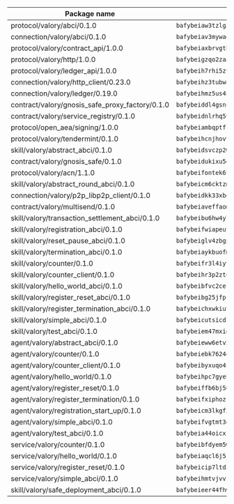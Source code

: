 | Package name                                                  | Package hash                                                  |
| ------------------------------------------------------------- | ------------------------------------------------------------- |
| protocol/valory/abci/0.1.0                                    | `bafybeiaw3tzlg3rkvnn5fcufblktmfwngmxugn4yo7pyjp76zz6aqtqcay` |
| connection/valory/abci/0.1.0                                  | `bafybeiav3mywaeik35huowg6vjekllqiaeorxlc6eesc6aftlb7msh6mdu` |
| protocol/valory/contract_api/1.0.0                            | `bafybeiaxbrvgtbdrh4lslskuxyp4awyr4whcx3nqq5yrr6vimzsxg5dy64` |
| protocol/valory/http/1.0.0                                    | `bafybeigzqo2zaakcjtzzsm6dh4x73v72xg6ctk6muyp5uq5ueb7y34fbxy` |
| protocol/valory/ledger_api/1.0.0                              | `bafybeih7rhi5zvfvwakx5ifgxsz2cfipeecsh7bm3gnudjxtvhrygpcftq` |
| connection/valory/http_client/0.23.0                          | `bafybeihz3tubwado7j3wlivndzzuj3c6fdsp4ra5r3nqixn3ufawzo3wii` |
| connection/valory/ledger/0.19.0                               | `bafybeihmz5us4ntmzvgikpkx4tththrl7zvou4uiebvletdeliidiuhi6m` |
| contract/valory/gnosis_safe_proxy_factory/0.1.0               | `bafybeiddl4gsnngdztzmgvxka72horqcyh6pgdkb6jz3w6ephf2wx6kjie` |
| contract/valory/service_registry/0.1.0                        | `bafybeidnlrhq5tphu2bao4uslpku77qpbkyuifm2ov2w6gl36heee4ivuq` |
| protocol/open_aea/signing/1.0.0                               | `bafybeiambqptflge33eemdhis2whik67hjplfnqwieoa6wblzlaf7vuo44` |
| protocol/valory/tendermint/0.1.0                              | `bafybeihcnjhovvyyfbkuw5sjyfx2lfd4soeocfqzxz54g67333m6nk5gxq` |
| skill/valory/abstract_abci/0.1.0                              | `bafybeidsvczp2wdu63eic7ytv2tdioscr2flaqfys755j5775xqotxqd54` |
| contract/valory/gnosis_safe/0.1.0                             | `bafybeidukixu5dpmm6pi3bp7l3ukjzkjlpsuzjjizdrvzsgs4mn6q7gmq4` |
| protocol/valory/acn/1.1.0                                     | `bafybeifontek6tvaecatoauiule3j3id6xoktpjubvuqi3h2jkzqg7zh7a` |
| skill/valory/abstract_round_abci/0.1.0                        | `bafybeicm6cktzmto5w4l2cubfoyts7rciotiqg73b67mb6n4wjkqio2plm` |
| connection/valory/p2p_libp2p_client/0.1.0                     | `bafybeidkk33xbga54szmitk6uwsi3ef56hbbdbuasltqtiyki34hgfpnxa` |
| contract/valory/multisend/0.1.0                               | `bafybeiaveffaomsnmsc5hx62o77u7ilma6eipox7m5lrwa56737ektva3i` |
| skill/valory/transaction_settlement_abci/0.1.0                | `bafybeibu6hw4ylcsqncmqsj66hymhsqz4h36mpfkir5t5aywdn7ffd7b5q` |
| skill/valory/registration_abci/0.1.0                          | `bafybeifwiapeuvxwoq6gob63jbsqb35ujogy6dezvhomnm4ufnyfamjqs4` |
| skill/valory/reset_pause_abci/0.1.0                           | `bafybeiglv4zbgpeplzmzqvix22j5hk23fbg5stysa2nrjc6qq3ydwn5xje` |
| skill/valory/termination_abci/0.1.0                           | `bafybeiaykbuofm233hf75dqhyq7znwtukijr2i5tgq5ryzpnu37jn7rzbe` |
| skill/valory/counter/0.1.0                                    | `bafybeifr3l4iyvqrchakm2g4schotbbuh5efghro6jm7iearsdkkicjioy` |
| skill/valory/counter_client/0.1.0                             | `bafybeihr3p2ztqpbgzuo4xi7gwq4hjcc3khibirritnxkajaugshlzxjke` |
| skill/valory/hello_world_abci/0.1.0                           | `bafybeibfvc2cecgcelxoncxy6jhvmnxesg4k55zvkedd6bxukq25kc4v2y` |
| skill/valory/register_reset_abci/0.1.0                        | `bafybeibg25jfpcqp27uwoe2zu4qplj52xkajm5d5slp4mzha46bhsrdgde` |
| skill/valory/register_termination_abci/0.1.0                  | `bafybeichxwkiutsnwtuxq5o6rrq3wvmy6moazq3ij2xs5xscxeyessdp2i` |
| skill/valory/simple_abci/0.1.0                                | `bafybeicutsicdlsbrrqylub4uhdu3ppu7xmdkujoujefczdhb2jg6afqzq` |
| skill/valory/test_abci/0.1.0                                  | `bafybeiem47mxigt2nq6pwwc7mky564sljdvenwsygkveuw4seknwluypu4` |
| agent/valory/abstract_abci/0.1.0                              | `bafybeieww6etv27hv7jp5jphkf57qogsbaszts3l7yxs2lks6jsjju64mi` |
| agent/valory/counter/0.1.0                                    | `bafybeiebk7624gk4uh43mnaktxidkqzzcywsb3bh2xgxihqarjhj5h24wy` |
| agent/valory/counter_client/0.1.0                             | `bafybeibyxuqo4itomksd6wvr3loblr2ba4jxa4x3wvtgr3rofpl5xueaaa` |
| agent/valory/hello_world/0.1.0                                | `bafybeihpc7gyeb4lufz7tcrz7i5vhumqr4mjebicutjodcm6qtafpfod44` |
| agent/valory/register_reset/0.1.0                             | `bafybeiffb6bj56lkm7ddgi24zwsytpnvtuyhnjx7vp224phb4u2ijkq6ii` |
| agent/valory/register_termination/0.1.0                       | `bafybeifxiphozssmugwwizacis7lly264jrkmtyhz6tkchl6luslrkqhky` |
| agent/valory/registration_start_up/0.1.0                      | `bafybeicm3lkgf2xpyb3r6sazmctu2bviz3kivmstm2k6hudu3i3s3zhnxq` |
| agent/valory/simple_abci/0.1.0                                | `bafybeifvgtmt3exg34eeryrvc77qx46fcff5aytpzif7fxh47pwrbfmvkm` |
| agent/valory/test_abci/0.1.0                                  | `bafybeia44oicxftjc5alfju6vzicjbbcnd4ucjxnm33fz7ncmkrso6e6vy` |
| service/valory/counter/0.1.0                                  | `bafybeibfdyem5w3kcjdljsilvjxwrbmyo2igafx3zg6i3vteh5donsm434` |
| service/valory/hello_world/0.1.0                              | `bafybeiaqcl6j5s7huaz7btnnhlmdpbfx2ti6wwt3ww4zz5iubuxhblifnu` |
| service/valory/register_reset/0.1.0                           | `bafybeicip7ltd3fcnlvphb4gd4dtmyxwwakhnmedd6h53i5z3hisnt2ez4` |
| service/valory/simple_abci/0.1.0                              | `bafybeihmtvjvvz3s4zjcayjxrvhxjhtu4ry3yyviq5xm2idid5nenczhya` |
| skill/valory/safe_deployment_abci/0.1.0                       | `bafybeieer44fhwqw3ayq5iggpkowvml74mk32skjpshagfvo5jymos5iti` |
